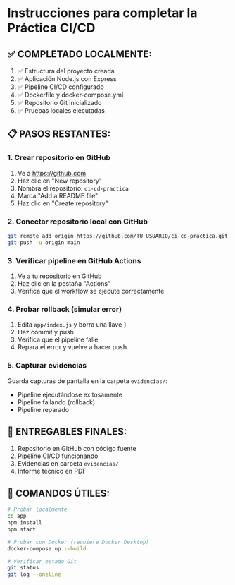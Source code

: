 # Instrucciones para completar la Práctica CI/CD

## ✅ **COMPLETADO LOCALMENTE:**

1. ✅ Estructura del proyecto creada
2. ✅ Aplicación Node.js con Express
3. ✅ Pipeline CI/CD configurado
4. ✅ Dockerfile y docker-compose.yml
5. ✅ Repositorio Git inicializado
6. ✅ Pruebas locales ejecutadas

## 📋 **PASOS RESTANTES:**

### 1. Crear repositorio en GitHub
1. Ve a https://github.com
2. Haz clic en "New repository"
3. Nombra el repositorio: `ci-cd-practica`
4. Marca "Add a README file"
5. Haz clic en "Create repository"

### 2. Conectar repositorio local con GitHub
```bash
git remote add origin https://github.com/TU_USUARIO/ci-cd-practica.git
git push -u origin main
```

### 3. Verificar pipeline en GitHub Actions
1. Ve a tu repositorio en GitHub
2. Haz clic en la pestaña "Actions"
3. Verifica que el workflow se ejecute correctamente

### 4. Probar rollback (simular error)
1. Edita `app/index.js` y borra una llave `}`
2. Haz commit y push
3. Verifica que el pipeline falle
4. Repara el error y vuelve a hacer push

### 5. Capturar evidencias
Guarda capturas de pantalla en la carpeta `evidencias/`:
- Pipeline ejecutándose exitosamente
- Pipeline fallando (rollback)
- Pipeline reparado

## 🎯 **ENTREGABLES FINALES:**
1. Repositorio en GitHub con código fuente
2. Pipeline CI/CD funcionando
3. Evidencias en carpeta `evidencias/`
4. Informe técnico en PDF

## 🚀 **COMANDOS ÚTILES:**
```bash
# Probar localmente
cd app
npm install
npm start

# Probar con Docker (requiere Docker Desktop)
docker-compose up --build

# Verificar estado Git
git status
git log --oneline
```
